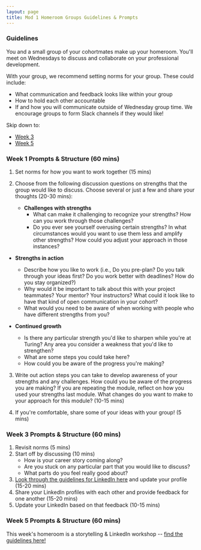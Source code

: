 ```yaml
---
layout: page
title: Mod 1 Homeroom Groups Guidelines & Prompts
---
```


### Guidelines
You and a small group of your cohortmates make up your homeroom. You'll meet on Wednesdays to discuss and collaborate on your professional development.

With your group, we recommend setting norms for your group. These could include:

* What communication and feedback looks like within your group
* How to hold each other accountable
* If and how you will communicate outside of Wednesday group time. We encourage groups to form Slack channels if they would like!

Skip down to:
* [Week 3](#week-3)
* [Week 5](#week-5)

### Week 1 Prompts & Structure (60 mins)
1. Set norms for how you want to work together (15 mins)

2. Choose from the following discussion questions on strengths that the group would like to discuss. Choose several or just a few and share your thoughts (20-30 mins):

   * **Challenges with strengths**  
      * What can make it challenging to recognize your strengths? How can you work through those challenges?
      * Do you ever see yourself overusing certain strengths? In what circumstances would you want to use them less and amplify other strengths? How could you adjust your approach in those instances?

  * **Strengths in action** 
      * Describe how you like to work (i.e., Do you pre-plan? Do you talk through your ideas first? Do you work better with deadlines? How do you stay organized?)
      * Why would it be important to talk about this with your project teammates? Your mentor? Your instructors? What could it look like to have that kind of open communication in your cohort? 
      * What would you need to be aware of when working with people who have different strengths from you?

  * **Continued growth**
      * Is there any particular strength you'd like to sharpen while you're at Turing? Any area you consider a weakness that you'd like to strengthen?
      * What are some steps you could take here?
      * How could you be aware of the progress you're making?

3. Write out action steps you can take to develop awareness of your strengths and any challenges. How could you be aware of the progress you are making? If you are repeating the module, reflect on how you used your strengths last module. What changes do you want to make to your approach for this module? (10-15 mins)

4. If you're comfortable, share some of your ideas with your group! (5 mins) 

### Week 3 Prompts & Structure (60 mins) <a name="week-3"></a>
1. Revisit norms (5 mins)
2. Start off by discussing (10 mins)
   * How is your career story coming along? 
   * Are you stuck on any particular part that you would like to discuss? 
   * What parts do you feel really good about? 
3. [Look through the guidelines for LinkedIn here](/resources/branding_resources) and update your profile (15-20 mins)
4. Share your LinkedIn profiles with each other and provide feedback for one another (15-20 mins)
5. Update your LinkedIn based on that feedback (10-15 mins)

### Week 5 Prompts & Structure (60 mins) <a name="week-5"></a>
This week's homeroom is a storytelling & LinkedIn workshop -- [find the guidelines here!](/module_one/mod1_week5)
